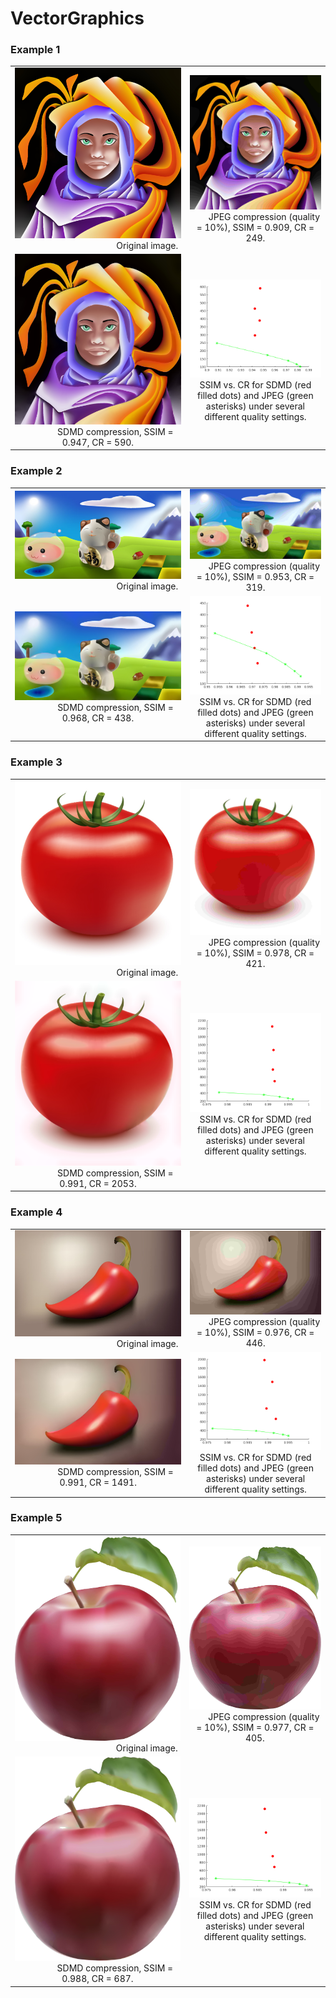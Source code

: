 # VectorGraphics


### Example 1

<table>
    <tr>
        <td ><center><img src="./VectorGraphics/1.jpg"> &emsp;&emsp;&emsp;&emsp;&emsp;&emsp;&emsp;&emsp;&emsp;&emsp;&emsp; Original image. </center></td>
        <td ><center><img src="./VectorGraphics/0.909-249.jpg">&emsp;&emsp;JPEG compression (quality = 10%), SSIM = 0.909, CR = 249.</center></td> 
    </tr>
    <tr>
        <td ><center><img src="./VectorGraphics/0.947-590">&emsp;&emsp;&emsp;&emsp;SDMD compression, SSIM = 0.947, CR = 590.</center></td>
        <td ><center><img src="./VectorGraphics/1.png">SSIM vs. CR for SDMD (red filled dots) and JPEG (green asterisks) under several different quality settings.</center></td>
    </tr>
</table>


### Example 2

<table>
    <tr>
        <td ><center><img src="./VectorGraphics/2.jpg"> &emsp;&emsp;&emsp;&emsp;&emsp;&emsp;&emsp;&emsp;&emsp;&emsp;&emsp; Original image. </center></td>
        <td ><center><img src="./VectorGraphics/0.953-319.jpg">&emsp;&emsp;JPEG compression (quality = 10%), SSIM = 0.953, CR = 319.</center></td> 
    </tr>
    <tr>
        <td ><center><img src="./VectorGraphics/0.968-438">&emsp;&emsp;&emsp;&emsp;SDMD compression, SSIM = 0.968, CR = 438.</center></td>
        <td ><center><img src="./VectorGraphics/2.png">SSIM vs. CR for SDMD (red filled dots) and JPEG (green asterisks) under several different quality settings.</center></td>
    </tr>
</table>


### Example 3

<table>
    <tr>
        <td ><center><img src="./VectorGraphics/3.jpg"> &emsp;&emsp;&emsp;&emsp;&emsp;&emsp;&emsp;&emsp;&emsp;&emsp;&emsp; Original image. </center></td>
        <td ><center><img src="./VectorGraphics/0.978-421.jpg">&emsp;&emsp;JPEG compression (quality = 10%), SSIM = 0.978, CR = 421.</center></td> 
    </tr>
    <tr>
        <td ><center><img src="./VectorGraphics/0.991-2053">&emsp;&emsp;&emsp;&emsp;SDMD compression, SSIM = 0.991, CR = 2053.</center></td>
        <td ><center><img src="./VectorGraphics/3.png">SSIM vs. CR for SDMD (red filled dots) and JPEG (green asterisks) under several different quality settings.</center></td>
    </tr>
</table>


### Example 4

<table>
    <tr>
        <td ><center><img src="./VectorGraphics/5.jpg"> &emsp;&emsp;&emsp;&emsp;&emsp;&emsp;&emsp;&emsp;&emsp;&emsp;&emsp; Original image. </center></td>
        <td ><center><img src="./VectorGraphics/0.976-446.jpg">&emsp;&emsp;JPEG compression (quality = 10%), SSIM = 0.976, CR = 446.</center></td> 
    </tr>
    <tr>
        <td ><center><img src="./VectorGraphics/0.991-1491">&emsp;&emsp;&emsp;&emsp;SDMD compression, SSIM = 0.991, CR = 1491.</center></td>
        <td ><center><img src="./VectorGraphics/5.png">SSIM vs. CR for SDMD (red filled dots) and JPEG (green asterisks) under several different quality settings.</center></td>
    </tr>
</table>


### Example 5

<table>
    <tr>
        <td ><center><img src="./VectorGraphics/4.jpg"> &emsp;&emsp;&emsp;&emsp;&emsp;&emsp;&emsp;&emsp;&emsp;&emsp;&emsp; Original image. </center></td>
        <td ><center><img src="./VectorGraphics/0.977-405.jpg">&emsp;&emsp;JPEG compression (quality = 10%), SSIM = 0.977, CR = 405.</center></td> 
    </tr>
    <tr>
        <td ><center><img src="./VectorGraphics/0.988-687">&emsp;&emsp;&emsp;&emsp;SDMD compression, SSIM = 0.988, CR = 687.</center></td>
        <td ><center><img src="./VectorGraphics/4.png">SSIM vs. CR for SDMD (red filled dots) and JPEG (green asterisks) under several different quality settings.</center></td>
    </tr>
</table>

